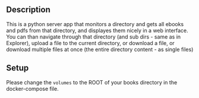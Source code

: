 ## Description 
This is a python server app that monitors a directory and gets all ebooks and pdfs from that directory, and displayes them nicely in a web interface.
You can than navigate through that directory (and sub dirs - same as in Explorer), upload a file to the current directory, or download a file, or download multiple files at once (the entire directory content - as single files)

## Setup
Please change the `volumes` to the ROOT of your books directory in the docker-compose file. 

